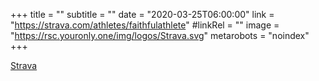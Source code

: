 +++
title = ""
subtitle = ""
date = "2020-03-25T06:00:00"
link = "https://strava.com/athletes/faithfulathlete"
#linkRel = ""
image = "https://rsc.youronly.one/img/logos/Strava.svg"
metarobots = "noindex"
+++

<a href="https://strava.com/athletes/faithfulathlete" rel="me noopener external nofollow" referrerpolicy="strict-origin-when-cross-origin">Strava</a>
